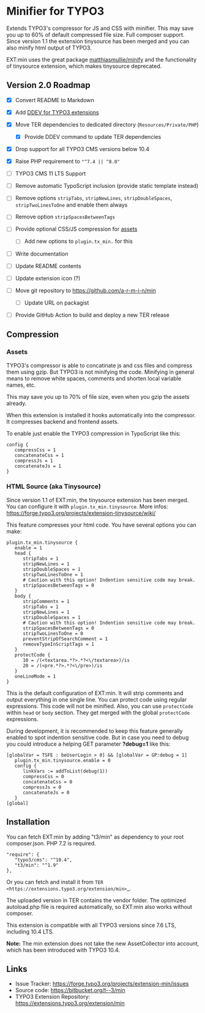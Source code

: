 # Minifier for TYPO3

Extends TYPO3's compressor for JS and CSS with minifier. This may save you up to 60% of default compressed file size.
Full composer support. Since version 1.1 the extension tinysource has been merged and you can also minify html output
of TYPO3.

EXT:min uses the great package [matthiasmullie/minify](https://packagist.org/packages/matthiasmullie/minify) and
the functionality of tinysource extension, which makes tinysource deprecated.


## Version 2.0 Roadmap

- [X] Convert README to Markdown
- [X] Add [DDEV for TYPO3 extensions](https://github.com/a-r-m-i-n/ddev-for-typo3-extensions)
- [X] Move TER dependencies to dedicated directory (`Resources/Private/PHP`)
  - [X] Provide DDEV command to update TER dependencies
- [X] Drop support for all TYPO3 CMS versions below 10.4
- [X] Raise PHP requirement to `"^7.4 || ^8.0"`
- [ ] TYPO3 CMS 11 LTS Support
- [ ] Remove automatic TypoScript inclusion (provide static template instead)
- [ ] Remove options `stripTabs`, `stripNewLines`, `stripDoubleSpaces`, `stripTwoLinesToOne` and enable them always
- [ ] Remove option `stripSpacesBetweenTags`
- [ ] Provide optional CSS/JS compression for [assets](https://docs.typo3.org/other/typo3/view-helper-reference/master/en-us/typo3/fluid/latest/Asset/Index.html)
  - [ ] Add new options to `plugin.tx_min.` for this 
- [ ] Write documentation
- [ ] Update README contents
- [ ] Update extension icon (?)
- [ ] Move git repository to https://github.com/a-r-m-i-n/min
  - [ ] Update URL on packagist
- [ ] Provide GitHub Action to build and deploy a new TER release



## Compression

### Assets

TYPO3's compressor is able to concatinate js and css files and compress them using gzip. But TYPO3 is not minifying
the code. Minifying in general means to remove white spaces, comments and shorten local variable names, etc.

This may save you up to 70% of file size, even when you gzip the assets already.

When this extension is installed it hooks automatically into the compressor. It compresses backend and frontend assets.

To enable just enable the TYPO3 compression in TypoScript like this:

```
config {
   compressCss = 1
   concatenateCss = 1
   compressJs = 1
   concatenateJs = 1
}
```

### HTML Source (aka Tinysource)

Since version 1.1 of EXT:min, the tinysource extension has been merged. You can configure it
with `plugin.tx_min.tinysource`. More infos: https://forge.typo3.org/projects/extension-tinysource/wiki/

This feature compresses your html code. You have several options you can make:

```
plugin.tx_min.tinysource {
   enable = 1
   head {
      stripTabs = 1
      stripNewLines = 1
      stripDoubleSpaces = 1
      stripTwoLinesToOne = 1
      # Caution with this option! Indention sensitive code may break.
      stripSpacesBetweenTags = 0
   }
   body {
      stripComments = 1
      stripTabs = 1
      stripNewLines = 1
      stripDoubleSpaces = 1
      # Caution with this option! Indention sensitive code may break.
      stripSpacesBetweenTags = 0
      stripTwoLinesToOne = 0
      preventStripOfSearchComment = 1
      removeTypeInScriptTags = 1
   }
   protectCode {
      10 = /(<textarea.*?>.*?<\/textarea>)/is
      20 = /(<pre.*?>.*?<\/pre>)/is
   }
   oneLineMode = 1
}
```

This is the default configuration of EXT:min. It will strip comments and output everything in one single line.
You can protect code using regular expressions. This code will not be minified. Also, you can use `protectCode` within
`head` or `body` section. They get merged with the global `protectCode` expressions.

During development, it is recommended to keep this feature generally enabled to spot indention sensitive code.
But in case you need to debug you could introduce a helping GET parameter **?debug=1** like this:

```
[globalVar = TSFE : beUserLogin > 0] && [globalVar = GP:debug = 1]
   plugin.tx_min.tinysource.enable = 0
   config {
      linkVars := addToList(debug(1))
      compressCss = 0
      concatenateCss = 0
      compressJs = 0
      concatenateJs = 0
   }
[global]
```

## Installation

You can fetch EXT:min by adding "t3/min" as dependency to your root composer.json. PHP 7.2 is required.

```
"require": {
   "typo3/cms": "^10.4",
   "t3/min": "^1.9"
},
```

Or you can fetch and install it from `TER <https://extensions.typo3.org/extension/min>`_.

The uploaded version in TER contains the vendor folder. The optimized autoload.php file is required automatically,
so EXT:min also works without composer.

This extension is compatible with all TYPO3 versions since 7.6 LTS, including 10.4 LTS.


**Note:** The min extension does not take the new AssetCollector into account, which has been introduced with TYPO3 10.4.


## Links

* Issue Tracker: https://forge.typo3.org/projects/extension-min/issues
* Source code: https://bitbucket.org/t--3/min
* TYPO3 Extension Repository: https://extensions.typo3.org/extension/min
